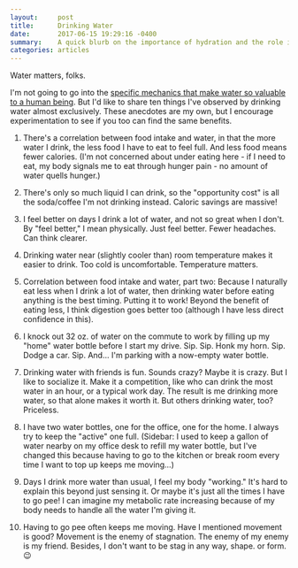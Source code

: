 ```yaml
---
layout:     post
title:      Drinking Water
date:       2017-06-15 19:29:16 -0400
summary:    A quick blurb on the importance of hydration and the role it has played in my life.
categories: articles
---
```


Water matters, folks.

I'm not going to go into the [specific mechanics that make water so valuable to a human being](https://www.ncbi.nlm.nih.gov/pmc/articles/PMC2908954/). But I'd like to share ten things I've observed by drinking water almost exclusively. These anecdotes are my own, but I encourage experimentation to see if you too can find the same benefits.

1. There's a correlation between food intake and water, in that the more water I drink, the less food I have to eat to feel full. And less food means fewer calories. (I'm not concerned about under eating here - if I need to eat, my body signals me to eat through hunger pain - no amount of water quells hunger.)

1. There's only so much liquid I can drink, so the "opportunity cost" is all the soda/coffee I'm not drinking instead. Caloric savings are massive!

1. I feel better on days I drink a lot of water, and not so great when I don't. By "feel better," I mean physically. Just feel better. Fewer headaches. Can think clearer.

1. Drinking water near (slightly cooler than) room temperature makes it easier to drink. Too cold is uncomfortable. Temperature matters.

1. Correlation between food intake and water, part two: Because I naturally eat less when I drink a lot of water, then drinking water before eating anything is the best timing. Putting it to work! Beyond the benefit of eating less, I think digestion goes better too (although I have less direct confidence in this).

1. I knock out 32 oz. of water on the commute to work by filling up my "home" water bottle before I start my drive. Sip. Sip. Honk my horn. Sip. Dodge a car. Sip. And... I'm parking with a now-empty water bottle.

1. Drinking water with friends is fun. Sounds crazy? Maybe it is crazy. But I like to socialize it. Make it a competition, like who can drink the most water in an hour, or a typical work day. The result is me drinking more water, so that alone makes it worth it. But others drinking water, too? Priceless.

1. I have two water bottles, one for the office, one for the home. I always try to keep the "active" one full. (Sidebar: I used to keep a gallon of water nearby on my office desk to refill my water bottle, but I've changed this because having to go to the kitchen or break room every time I want to top up keeps me moving...)

1. Days I drink more water than usual, I feel my body "working." It's hard to explain this beyond just sensing it. Or maybe it's just all the times I have to go pee! I can imagine my metabolic rate increasing because of my body needs to handle all the water I'm giving it.

1. Having to go pee often keeps me moving. Have I mentioned movement is good? Movement is the enemy of stagnation. The enemy of my enemy is my friend. Besides, I don't want to be stag in any way, shape. or form. 😉